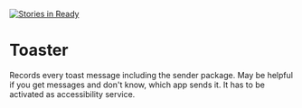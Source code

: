 [![Stories in Ready](https://badge.waffle.io/mars3142/toaster.svg?label=ready&title=Ready)](http://waffle.io/mars3142/toaster)

Toaster
=======

Records every toast message including the sender package. May be helpful if you get messages and don't know, which app sends it.
It has to be activated as accessibility service.
